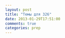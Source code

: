 ```yaml
---
layout: post
title: "Темы для 326"
date: 2013-01-29T17:51:00
comments: true
categories: prep 
---
```

